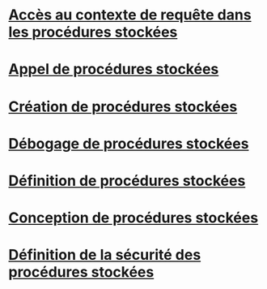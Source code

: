 # [Accès au contexte de requête dans les procédures stockées](accessing-query-context-in-stored-procedures.md)
# [Appel de procédures stockées](calling-stored-procedures.md)
# [Création de procédures stockées](creating-stored-procedures.md)
# [Débogage de procédures stockées](debugging-stored-procedures.md)
# [Définition de procédures stockées](defining-stored-procedures.md)
# [Conception de procédures stockées](designing-stored-procedures.md)
# [Définition de la sécurité des procédures stockées](setting-security-for-stored-procedures.md)
